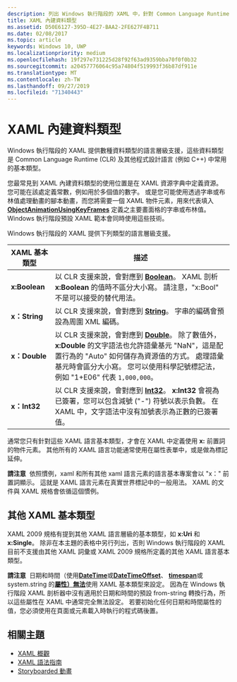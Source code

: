 ```yaml
---
description: 列出 Windows 執行階段的 XAML 中，針對 Common Language Runtime (CLR) 及其他程式設計語言 (例如 C++) 中特定資料類型的語言層級支援。
title: XAML 內建資料類型
ms.assetid: D50E6127-395D-4E27-BAA2-2FE627F4B711
ms.date: 02/08/2017
ms.topic: article
keywords: Windows 10, UWP
ms.localizationpriority: medium
ms.openlocfilehash: 19f297e731225d28f92f63ad9359bba70f0f0b32
ms.sourcegitcommit: a20457776064c95a74804f519993f36b87df911e
ms.translationtype: MT
ms.contentlocale: zh-TW
ms.lasthandoff: 09/27/2019
ms.locfileid: "71340443"
---
```

# <a name="xaml-intrinsic-data-types"></a>XAML 內建資料類型


Windows 執行階段的 XAML 提供數種資料類型的語言層級支援，這些資料類型是 Common Language Runtime (CLR) 及其他程式設計語言 (例如 C++) 中常用的基本類型。

您最常見到 XAML 內建資料類型的使用位置是在 XAML 資源字典中定義資源。 您可能在該處定義常數，例如用於多個值的數字。 或是您可能使用透過字串或布林值處理動畫的腳本動畫，而您將需要一個 XAML 物件元素，用來代表填入 [**ObjectAnimationUsingKeyFrames**](https://docs.microsoft.com/uwp/api/Windows.UI.Xaml.Media.Animation.ObjectAnimationUsingKeyFrames) 定義之主要畫面格的字串或布林值。 Windows 執行階段預設 XAML 範本會同時使用這些技術。

Windows 執行階段的 XAML 提供下列類型的語言層級支援。

| XAML 基本類型 | 描述 |
|-------|-------------|
| **x:Boolean**  | 以 CLR 支援來說，會對應到 [**Boolean**](https://docs.microsoft.com/dotnet/api/system.boolean)。 XAML 剖析 **x:Boolean** 的值時不區分大小寫。 請注意，"x:Bool" 不是可以接受的替代用法。 |
| **x：String**   | 以 CLR 支援來說，會對應到 [**String**](https://docs.microsoft.com/dotnet/api/system.string)。 字串的編碼會預設為周圍 XML 編碼。 |
| **x：Double**   | 以 CLR 支援來說，會對應到 [**Double**](https://docs.microsoft.com/dotnet/api/system.double)。 除了數值外，**x:Double** 的文字語法也允許語彙基元 "NaN"，這是配置行為的 "Auto" 如何儲存為資源值的方式。 處理語彙基元時會區分大小寫。 您可以使用科學記號標記法，例如 "1+E06" 代表 `1,000,000`。 |
| **x：Int32**    | 以 CLR 支援來說，會對應到 [**Int32**](https://docs.microsoft.com/dotnet/api/system.int32)。 **x:Int32** 會視為已簽署，您可以包含減號 ("-") 符號以表示負數。 在 XAML 中，文字語法中沒有加號表示為正數的已簽署值。 |

通常您只有針對這些 XAML 語言基本類型，才會在 XAML 中定義使用 **x:** 前置詞的物件元素。 其他所有的 XAML 語言功能通常使用在屬性表單中，或是做為標記延伸。

**請注意**  依照慣例，xaml 和所有其他 xaml 語言元素的語言基本專案會以 "x：" 前置詞顯示。 這就是 XAML 語言元素在真實世界標記中的一般用法。 XAML 的文件與 XAML 規格會依循這個慣例。

## <a name="other-xaml-primitives"></a>其他 XAML 基本類型

XAML 2009 規格有提到其他 XAML 語言層級的基本類型，如 **x:Uri** 和 **x:Single**。 除非在本主題的表格中另行列出，否則 Windows 執行階段的 XAML 目前不支援由其他 XAML 詞彙或 XAML 2009 規格所定義的其他 XAML 語言基本類型。

**請注意**  日期和時間（使用[**DateTime**](https://docs.microsoft.com/uwp/api/Windows.Foundation.DateTime)或[**DateTimeOffset**](https://docs.microsoft.com/dotnet/api/system.datetimeoffset)、 [**timespan**](https://docs.microsoft.com/uwp/api/Windows.Foundation.TimeSpan)或 system.string 的[**屬性）無法**](https://docs.microsoft.com/dotnet/api/system.timespan)使用 XAML 基本類型來設定。 因為在 Windows 執行階段 XAML 剖析器中沒有適用於日期和時間的預設 from-string 轉換行為，所以這些屬性在 XAML 中通常完全無法設定。 若要初始化任何日期和時間屬性的值，您必須使用在頁面或元素載入時執行的程式碼後置。

## <a name="related-topics"></a>相關主題

* [XAML 概觀](xaml-overview.md)
* [XAML 語法指南](xaml-syntax-guide.md)
* [Storyboarded 動畫](https://docs.microsoft.com/windows/uwp/graphics/storyboarded-animations)
 

